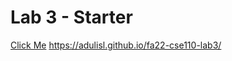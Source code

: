 # Lab 3 - Starter
[Click Me](https://adulisl.github.io/fa22-cse110-lab3/)
https://adulisl.github.io/fa22-cse110-lab3/
